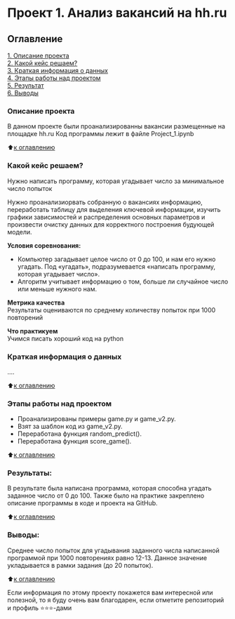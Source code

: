 # Проект 1. Анализ вакансий на hh.ru

## Оглавление  
[1. Описание проекта](.README.md#Описание-проекта)  
[2. Какой кейс решаем?](.README.md#Какой-кейс-решаем)  
[3. Краткая информация о данных](.README.md#Краткая-информация-о-данных)  
[4. Этапы работы над проектом](.README.md#Этапы-работы-над-проектом)  
[5. Результат](.README.md#Результат)    
[6. Выводы](.README.md#Выводы) 

### Описание проекта    
В данном проекте были проанализированны вакансии размещенные на площадке hh.ru
Код программы лежит в файле Project_1.ipynb

:arrow_up:[к оглавлению](.README.md#Оглавление)


### Какой кейс решаем?    
Нужно написать программу, которая угадывает число за минимальное число попыток

Нужно проанализиорвать собранную о вакансиях информацию, переработать таблицу для выделения ключевой информации, изучить графики зависимостей и распределения основных параметров и произвести очистку данных для корректного построения будующей модели. 

**Условия соревнования:**  
- Компьютер загадывает целое число от 0 до 100, и нам его нужно угадать. Под «угадать», подразумевается «написать программу, которая угадывает число».
- Алгоритм учитывает информацию о том, больше ли случайное число или меньше нужного нам.

**Метрика качества**     
Результаты оцениваются по среднему количеству попыток при 1000 повторений

**Что практикуем**     
Учимся писать хороший код на python


### Краткая информация о данных
....
  
:arrow_up:[к оглавлению](.README.md#Оглавление)


### Этапы работы над проектом  
- Проанализированы примеры game.py и game_v2.py.
- Взят за шаблон код из game_v2.py.
- Переработана функция random_predict().
- Переработана функция score_game().


:arrow_up:[к оглавлению](.README.md#Оглавление)


### Результаты:  
В результате была написана программа, которая способна угадать заданное число от 0 до 100.
Также было на практике закреплено описание программы в коде и проекта на GitHub.

:arrow_up:[к оглавлению](.README.md#Оглавление)


### Выводы:  
Среднее число попыток для угадывания заданного числа написанной программой при 1000 повторениях равно 12-13. Данное значение укладывается в рамки задания (до 20 попыток).

:arrow_up:[к оглавлению](.README.md#Оглавление)


Если информация по этому проекту покажется вам интересной или полезной, то я буду очень вам благодарен, если отметите репозиторий и профиль ⭐️⭐️⭐️-дами